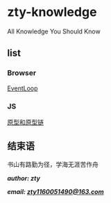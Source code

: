 # zty-knowledge
All Knowledge You Should Know

## list

### Browser
<a href="./src/md/browser/eventLoop.md" >EventLoop</a>

### JS
<a href="./src/md/js/__proto__type.md" >原型和原型链</a>




## 结束语
书山有路勤为径，学海无涯苦作舟

***author: zty***

***email: zty1160051490@163.com***
